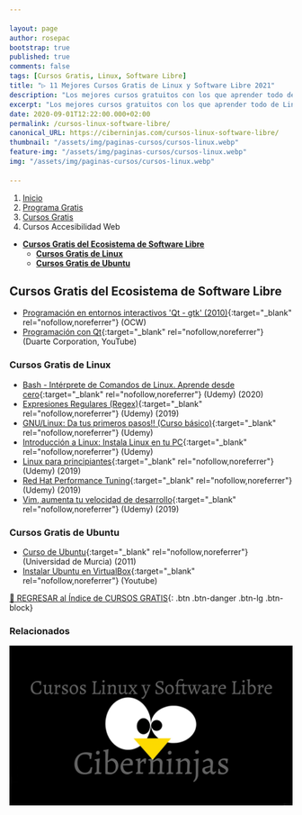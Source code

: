 ```yaml
---

layout: page
author: rosepac
bootstrap: true
published: true
comments: false
tags: [Cursos Gratis, Linux, Software Libre]
title: "▷ 11 Mejores Cursos Gratis de Linux y Software Libre 2021"
description: "Los mejores cursos gratuitos con los que aprender todo de Linux, Ubuntu y el Software Libre, desde cero hasta nivel experto"
excerpt: "Los mejores cursos gratuitos con los que aprender todo de Linux y el Software Libre, desde cero hasta nivel experto"
date: 2020-09-01T12:22:00.000+02:00
permalink: /cursos-linux-software-libre/
canonical_URL: https://ciberninjas.com/cursos-linux-software-libre/
thumbnail: "/assets/img/paginas-cursos/cursos-linux.webp"
feature-img: "/assets/img/paginas-cursos/cursos-linux.webp"
img: "/assets/img/paginas-cursos/cursos-linux.webp"

---
```


<div class="hidden-sm-down">
<nav aria-label="breadcrumb">
  <ol class="breadcrumb">
    <li class="breadcrumb-item"><a href="/">Inicio</a></li>
    <li class="breadcrumb-item"><a href="/programa-gratis/">Programa Gratis</a></li>
    <li class="breadcrumb-item"><a href="/cursos-tecnologia/">Cursos Gratis</a></li>
    <li class="breadcrumb-item active" aria-current="page">Cursos Accesibilidad Web</li>
  </ol>
</nav>
</div>

<script type="application/ld+json">
{
 "@context": "https://schema.org",
 "@type": "BreadcrumbList",
 "itemListElement":
 [
  {
   "@type": "ListItem",
   "position": 1,
   "item":
   {
    "@id": "https://ciberninjas.com/programa-gratis/",
    "name": "Programar Gratis"
    }
  },
  {
   "@type": "ListItem",
   "position": 2,
   "item":
   {
    "@id": "https://ciberninjas.com/cursos-tecnologia/",
    "name": "Los Mejores Cursos GRATIS de Programación y Tecnología Online 2021"
    }
  },
  {
   "@type": "ListItem",
  "position": 3,
  "item":
   {
     "@id": "https://ciberninjas.com/cursos-linux-software-libre/",
     "name": "Los Mejores Cursos Gratis de Linux y Software Libre 2021"
   }
  }
 ]
}
</script>

- [**Cursos Gratis del Ecosistema de Software Libre**](#cursos-gratis-del-ecosistema-de-software-libre)
  - [**Cursos Gratis de Linux**](#cursos-gratis-de-linux)
  - [**Cursos Gratis de Ubuntu**](#cursos-gratis-de-ubuntu)

## **Cursos Gratis del Ecosistema de Software Libre**

- [Programación en entornos interactivos 'Qt - gtk' (2010)](https://ocw.ua.es/es/ingenieria-y-arquitectura/programacion-en-entornos-interactivos-2010.html){:target="_blank" rel="nofollow,noreferrer"} (OCW)
- [Programación con Qt](https://www.youtube.com/playlist?list=PL54fdmMKYUJvn4dAvziRopztp47tBRNum){:target="_blank" rel="nofollow,noreferrer"} (Duarte Corporation, YouTube)

### **Cursos Gratis de Linux**

- [Bash - Intérprete de Comandos de Linux. Aprende desde cero](https://www.udemy.com/course/shell-interprete-de-comandos-de-linux-aprende-desde-cero/){:target="_blank" rel="nofollow,noreferrer"} (Udemy) (2020)
- [Expresiones Regulares (Regex)](https://www.udemy.com/course/expresiones-regulares-regex/){:target="_blank" rel="nofollow,noreferrer"} (Udemy) (2019)
- [GNU/Linux: Da tus primeros pasos!! (Curso básico)](https://www.udemy.com/course/gnulinux-desde-cero/){:target="_blank" rel="nofollow,noreferrer"} (Udemy)
- [Introducción a Linux: Instala Linux en tu PC](https://www.udemy.com/instala-linux-en-tu-pc){:target="_blank" rel="nofollow,noreferrer"} (Udemy)
- [Linux para principiantes](https://www.udemy.com/course/linux-para-principiantes-1/){:target="_blank" rel="nofollow,noreferrer"} (Udemy) (2019)
- [Red Hat Performance Tuning](https://www.udemy.com/course/rh-performance-tuning/){:target="_blank" rel="nofollow,noreferrer"} (Udemy) (2019)
- [Vim, aumenta tu velocidad de desarrollo](https://www.udemy.com/course/vim-aumenta-tu-velocidad-de-desarrollo/){:target="_blank" rel="nofollow,noreferrer"} (Udemy) (2019)

### **Cursos Gratis de Ubuntu**

- [Curso de Ubuntu](https://tv.um.es/canal?serie=4581){:target="_blank" rel="nofollow,noreferrer"} (Universidad de Murcia) (2011)
- [Instalar Ubuntu en VirtualBox](https://www.youtube.com/watch?v=uV5boDESAe0){:target="_blank" rel="nofollow,noreferrer"} (Youtube)

[🏡 REGRESAR al Índice de CURSOS GRATIS](https://ciberninjas.com/cursos-tecnologia/){: .btn .btn-danger .btn-lg .btn-block}

### **Relacionados** <!-- omit in toc -->

![Los mejores cursos gratuitos con los que aprender todo de Linux y el Software Libre, desde cero hasta nivel experto](/assets/img/paginas-cursos/cursos-linux.webp "Los mejores cursos gratuitos con los que aprender todo de Linux y el Software Libre, desde cero hasta nivel experto")